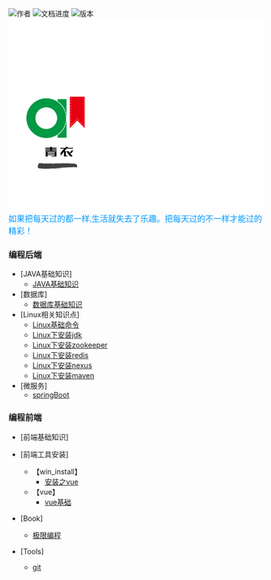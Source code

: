 ![作者](https://img.shields.io/badge/Author-青衣-roleId.svg?style=#006400&logo=Markdown)
![文档进度](https://img.shields.io/badge/Londing-0%25-orange.svg)
![版本](https://img.shields.io/badge/version-0.0.1-green.svg)
![版本](./assct/青衣.svg)
<font color=#0099ff size=3  face="黑体">如果把每天过的都一样,生活就失去了乐趣。把每天过的不一样才能过的精彩！</font>
### 编程后端
* [JAVA基础知识]
    * [JAVA基础知识](BasicKnowledge/index.md)
* [数据库]
    * [数据库基础知识](DataBase/basicKnowledge.md)
* [Linux相关知识点]
    * [Linux基础命令](Linux/basicKnowledge.md)
    * [Linux下安装jdk](Linux/install_tools/install_jdk.md)
    * [Linux下安装zookeeper](Linux/install_tools/install_zookeeper.md)
    * [Linux下安装redis](Linux/install_tools/install_redis.md)
    * [Linux下安装nexus](Linux/install_tools/install_nexus.md)
    * [Linux下安装maven](Linux/install_tools/install_maven.md)
* [微服务]
    * [springBoot](MicroService/springBoot.md)

### 编程前端
* [前端基础知识]
* [前端工具安装]
    * 【win_install】
        * [安装之vue](FrontEnd/install_tools/win_install/install_vue.md)
    * 【vue】
        * [vue基础](FrontEnd/vue/vue基础.md)
* [Book]                        
    * [极限编程](Book/极限编程-拥抱变化.md)

* [Tools]                        
    * [git](Tools/git.md)
